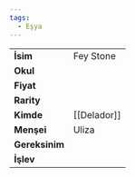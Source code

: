```yaml
---
tags:
  - Eşya
---  
```

  
|  |  |  
|---|---|  
| **İsim** | Fey Stone|  
| **Okul** | |  
| **Fiyat** | |  
| **Rarity** | |  
| **Kimde** | [[Delador]]|  
| **Menşei** | Uliza|  
| **Gereksinim** | |  
| **İşlev** | |  
